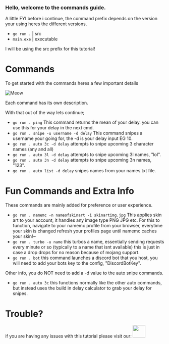 ### Hello, welcome to the commands guide.

A little FYI before i continue, the command prefix depends on the version your using heres the different versions.
- `go run .` | src
- `main.exe` | executable

I will be using the src prefix for this tutorial!

# Commands

To get started with the commands heres a few important details

![Meow](https://media.discordapp.net/attachments/924456247237947424/939398249377329212/unknown.png)

Each command has its own description.

With that out of the way lets continue;

- `go run . ping` This command returns the mean of your delay. you can use this for your delay in the next cmd.
- `go run . snipe -u username -d delay` This command snipes a username your going for, the -d is your delay input EG 10.
- `go run . auto 3c -d delay` attempts to snipe upcoming 3 character names (any and all)
- `go run . auto 3l -d delay` attempts to snipe upcoming 3l names, "lol".
- `go run . auto 3n -d delay` attempts to snipe upcoming 3n names, "123".
- `go run . auto list -d delay` snipes names from your names.txt file.

# Fun Commands and Extra Info

These commands are mainly added for preference or user experience.

- `go run . namemc -n nameofskinart -i skinartimg.jpg` This applies skin art to your account, it handles any image type PNG JPG etc. For this to function, navigate to your namemc profile from your browser, everytime your skin is changed refresh your profiles page until namemc caches your skin!~
- `go run . turbo -u name` this turbos a name, essentially sending requests every minute or so (typically to a name that isnt available) this is just in case a drop drops for no reason because of mojang support.
- `go run . bot` this command launches a discord bot that you host, you will need to add your bots key to the config, "DiscordBotKey".

Other info, you do NOT need to add a -d value to the auto snipe commands.

- `go run . auto 3c` this functions normally like the other auto commands, but instead uses the build in delay calculator to grab your delay for snipes.

# Trouble?

if you are having any issues with this tutorial please visit our: [<img src='https://media.discordapp.net/attachments/921132825795776543/923024561694474240/download_cropped_1.png' height='40'>](https://discord.gg/a8EQ97ZfgK)